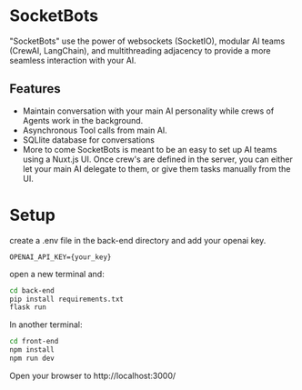 # SocketBots

"SocketBots" use the power of websockets (SocketIO), modular AI teams (CrewAI, LangChain), and multithreading adjacency to provide a more seamless interaction with your AI.

## Features
- Maintain conversation with your main AI personality while crews of Agents work in the background.
- Asynchronous Tool calls from main AI.
- SQLlite database for conversations
- More to come
SocketBots is meant to be an easy to set up AI teams using a Nuxt.js UI. Once crew's are defined in the server, you can either let your main AI delegate to them, or give them tasks manually from the UI.

# Setup
create a .env file in the back-end directory and add your openai key. 
```
OPENAI_API_KEY={your_key}
```
open a new terminal and:
```bash
cd back-end
pip install requirements.txt
flask run
```

In another terminal:
```bash
cd front-end
npm install
npm run dev
```

Open your browser to http://localhost:3000/

